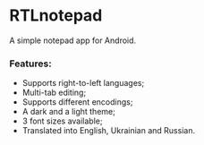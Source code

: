 # RTLnotepad
A simple notepad app for Android.

### Features:
* Supports right-to-left languages;
* Multi-tab editing;
* Supports different encodings;
* A dark and a light theme;
* 3 font sizes available;
* Translated into English, Ukrainian and Russian.
